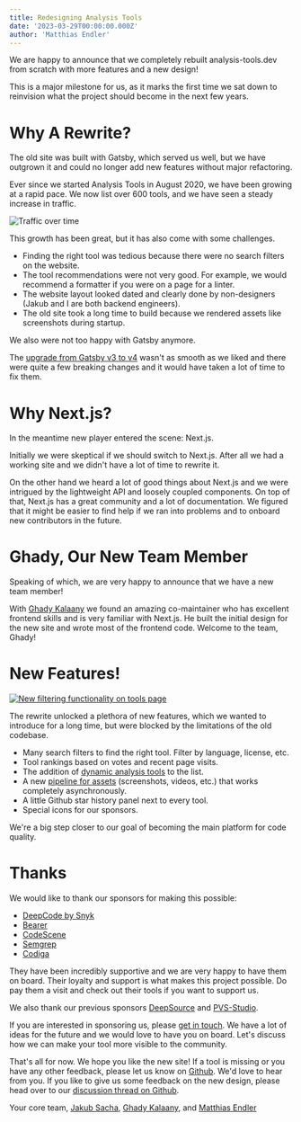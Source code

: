 ```yaml
---
title: Redesigning Analysis Tools
date: '2023-03-29T00:00:00.000Z'
author: 'Matthias Endler'
---
```


We are happy to announce that we completely rebuilt analysis-tools.dev from
scratch with more features and a new design!

This is a major milestone for us, as it marks the first time we sat down to
reinvision what the project should become in the next few years.

# Why A Rewrite?

The old site was built with Gatsby, which served us well, but we have outgrown
it and could no longer add new features without major refactoring.

Ever since we started Analysis Tools in August 2020, we have been growing at a rapid pace.
We now list over 600 tools, and we have seen a steady increase in traffic.

![Traffic over time](/assets/images/blog/traffic.png)

This growth has been great, but it has also come with some challenges.

-   Finding the right tool was tedious because there were no search filters on
    the website.
-   The tool recommendations were not very good. For example, we would recommend a
    formatter if you were on a page for a linter.
-   The website layout looked dated and clearly done by non-designers (Jakub and
    I are both backend engineers).
-   The old site took a long time to build because we rendered assets like
    screenshots during startup.

We also were not too happy with Gatsby anymore.

The [upgrade from Gatsby v3 to
v4](https://www.gatsbyjs.com/docs/reference/release-notes/migrating-from-v3-to-v4/)
wasn't as smooth as we liked and there were quite a few breaking changes and it
would have taken a lot of time to fix them.

# Why Next.js?

In the meantime new player entered the scene: Next.js.

Initially we were skeptical if we should switch to Next.js.
After all we had a working site and we didn't have a lot of time to rewrite it.

On the other hand we heard a lot of good things about Next.js and we were
intrigued by the lightweight API and loosely coupled components. On top of that,
Next.js has a great community and a lot of documentation. We figured that it
might be easier to find help if we ran into problems and to onboard new
contributors in the future.

# Ghady, Our New Team Member

Speaking of which, we are very happy to announce that we have a new team member!

With [Ghady Kalaany](https://github.com/Ghadyk) we found an amazing
co-maintainer who has excellent frontend skills and is very familiar with
Next.js. He built the initial design for the new site and wrote most of the
frontend code. Welcome to the team, Ghady!

# New Features!

[![New filtering functionality on tools page](/assets/images/blog/tools.gif)](/tools)

The rewrite unlocked a plethora of new features, which we wanted to introduce for a
long time, but were blocked by the limitations of the old codebase.

-   Many search filters to find the right tool. Filter by language, license, etc.
-   Tool rankings based on votes and recent page visits.
-   The addition of [dynamic analysis
    tools](https://github.com/analysis-tools-dev/dynamic-analysis) to the list.
-   A new [pipeline for
    assets](https://github.com/analysis-tools-dev/assets/actions) (screenshots,
    videos, etc.) that works completely asynchronously.
-   A little Github star history panel next to every tool.
-   Special icons for our sponsors.

We're a big step closer to our goal of becoming the main platform for code
quality.

# Thanks

We would like to thank our sponsors for making this possible:

-   [DeepCode by Snyk](https://www.deepcode.ai/)
-   [Bearer](https://www.bearer.com/)
-   [CodeScene](https://codescene.io/)
-   [Semgrep](https://semgrep.dev/)
-   [Codiga](https://codiga.io/)

They have been incredibly supportive and we are very happy to have them on
board. Their loyalty and support is what makes this project possible.
Do pay them a visit and check out their tools if you want to support us.

We also thank our previous sponsors [DeepSource](https://deepsource.io/)
and [PVS-Studio](https://www.viva64.com/en/pvs-studio/).

If you are interested in sponsoring us, please [get in touch](/sponsors/).
We have a lot of ideas for the future and we would love to have you on board.
Let's discuss how we can make your tool more visible to the community.

That's all for now. We hope you like the new site! If a tool is missing or you
have any other feedback, please let us know on
[Github](https://github.com/analysis-tools-dev/static-analysis). We'd love to
hear from you.
If you like to give us some feedback on the new design, please head over to
our [discussion thread on Github](https://github.com/analysis-tools-dev/website-comments/discussions/16).

Your core team,
[Jakub Sacha](https://github.com/jakubsacha), [Ghady Kalaany](https://github.com/Ghadyk), and [Matthias Endler](https://github.com/mre)
